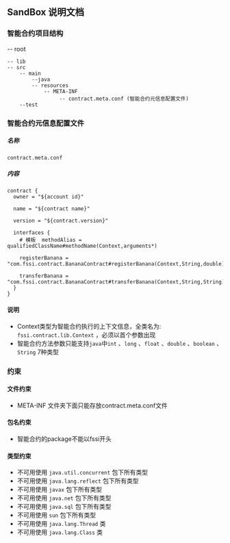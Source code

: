 ## SandBox 说明文档

### 智能合约项目结构

-- root

    -- lib
    -- src
        -- main
            --java
            -- resources
                -- META-INF
                     -- contract.meta.conf (智能合约元信息配置文件)
        --test
        
### 智能合约元信息配置文件

##### 名称
`contract.meta.conf`

##### 内容
```
contract {
  owner = "${account id}"

  name = "${contract name}"

  version = "${contract.version}"

  interfaces {
    # 模板  methodAlias = qualifiedClassName#methodName(Context,arguments*)
    
    registerBanana = "com.fssi.contract.BananaContract#registerBanana(Context,String,double)"
    
    transferBanana = "com.fssi.contract.BananaContract#transferBanana(Context,String,String)"
  }
}
```
#### 说明
* Context类型为智能合约执行的上下文信息，全类名为: `fssi.contract.lib.Context` ，必须以首个参数出现
* 智能合约方法参数只能支持`java`中`int` 、`long` 、`float` 、`double` 、`boolean` 、 `String` 7种类型

### 约束

#### 文件约束
* META-INF 文件夹下面只能存放contract.meta.conf文件

#### 包名约束
* 智能合约的package不能以fssi开头

#### 类型约束
* 不可用使用 `java.util.concurrent` 包下所有类型
* 不可用使用 `java.lang.reflect` 包下所有类型
* 不可用使用 `javax` 包下所有类型
* 不可用使用 `java.net` 包下所有类型
* 不可用使用 `java.sql` 包下所有类型
* 不可用使用 `sun` 包下所有类型
* 不可用使用 `java.lang.Thread` 类
* 不可用使用 `java.lang.Class` 类
